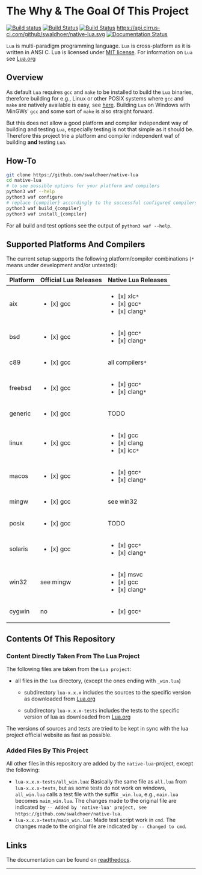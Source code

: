 # The Why & The Goal Of This Project

[![Build status](https://ci.appveyor.com/api/projects/status/1gtcdi6wslxx3d6u/branch/master?svg=true)](https://ci.appveyor.com/project/swaldhoer/native-lua/branch/master)
[![Build Status](https://travis-ci.org/swaldhoer/native-lua.svg?branch=master)](https://travis-ci.org/swaldhoer/native-lua)
[![Build Status](https://travis-ci.org/swaldhoer/native-lua.svg?branch=master)](https://travis-ci.org/swaldhoer/native-lua)
https://api.cirrus-ci.com/github/swaldhoer/native-lua.svg
[![Documentation Status](https://readthedocs.org/projects/native-lua/badge/?version=latest)](https://native-lua.readthedocs.io/en/latest/?badge=latest)

`Lua` is multi-paradigm programming language. `Lua` is cross-platform as it is
written in ANSI C. Lua is licensed under [MIT license][1].
For information on `Lua` see [Lua.org][2]

## Overview

As default `Lua` requires `gcc` and `make` to be installed to build the `Lua`
binaries, therefore building for e.g., Linux or other POSIX systems where `gcc`
and `make` are natively available is easy, see [here][3]. Building `Lua` on
Windows with MinGWs' `gcc` and some sort of `make` is also straight forward.

But this does not allow a good platform and compiler independent way of building
and testing `Lua`, especially testing is not that simple as it should be.
Therefore this project trie a platform and compiler independent waf of building
**and** testing `Lua`.

## How-To

```bash
git clone https://github.com/swaldhoer/native-lua
cd native-lua
# to see possible options for your platform and compilers
python3 waf --help
python3 waf configure
# replace {compiler} accordingly to the successful configured compilers
python3 waf build_{compiler}
python3 waf install_{compiler}
```

For all build and test options see the output of `python3 waf --help`.

## Supported Platforms And Compilers

The current setup supports the following platform/compiler combinations (`*`
means under development and/or untested):

| Platform | Official Lua Releases             | Native Lua Releases                                                       |
|----------|-----------------------------------|---------------------------------------------------------------------------|
| aix      | <ul><li>[x] gcc </li></ul>        | <ul><li>[x] xlc`*` </li> <li>[x] gcc`*` </li> <li>[x] clang`*` </li></ul> |
| bsd      | <ul><li>[x] gcc </li></ul>        | <ul><li>[x] gcc`*` </li><li>[x] clang`*` </li></ul>                       |
| c89      | <ul><li>[x] gcc </li></ul>        | all compilers`*`                                                          |
| freebsd  | <ul><li>[x] gcc </li></ul>        | <ul><li>[x] gcc`*` </li><li>[x] clang`*` </li></ul>                       |
| generic  | <ul><li>[x] gcc </li></ul>        | TODO                                                                      |
| linux    | <ul><li>[x] gcc </li></ul>        | <ul><li>[x] gcc </li><li>[x] clang </li><li>[x] icc`*` </li></ul>         |
| macos    | <ul><li>[x] gcc </li></ul>        | <ul><li>[x] gcc`*` </li><li>[x] clang`*` </li></ul>                       |
| mingw    | <ul><li>[x] gcc </li></ul>        | see win32                                                                 |
| posix    | <ul><li>[x] gcc </li></ul>        | TODO                                                                      |
| solaris  | <ul><li>[x] gcc </li></ul>        | <ul><li>[x] gcc`*` </li><li>[x] clang`*` </li></ul>                       |
| win32    | see mingw                         | <ul><li>[x] msvc </li><li>[x] gcc </li><li>[x] clang`*` </li></ul>        |
| cygwin   | no                                | <ul><li>[x] gcc`*` </li></ul>                                             |

## Contents Of This Repository

### Content Directly Taken From The Lua Project

The following files are taken from the `Lua project`:

- all files in the `lua` directory, (except the ones ending with `_win.lua`)

  - subdirectory `lua-x.x.x` includes the sources to the specific version as
    downloaded from [Lua.org][2]

  - subdirectory `lua-x.x.x-tests` includes the tests to the specific version
    of lua as downloaded from [Lua.org][2]

The versions of sources and tests are tried to be kept in sync with the lua
project official website as fast as possible.

### Added Files By This Project

All other files in this repository are added by the `native-lua`-project,
except the following:

- `lua-x.x.x-tests/all_win.lua`: Basically the same file as `all.lua` from
  `lua-x.x.x-tests`, but as some tests do not work on windows, `all_win.lua`
  calls a test file with the suffix `_win.lua`, e.g., `main.lua` becomes
  `main_win.lua`. The changes made to the original file are indicated by
  `-- Added by 'native-lua' project,
  see https://github.com/swaldhoer/native-lua`.
- `lua-x.x.x-tests/main_win.lua`: Made test script work in `cmd`. The changes
  made to the original file are indicated by `-- Changed to cmd`.

## Links

The documentation can be found on
[readthedocs](https://native-lua.readthedocs.io/en/latest/).

---

[1]: https://www.lua.org/manual/5.3/readme.html#license
[2]: https://www.lua.org/
[3]: https://www.lua.org/manual/5.3/readme.html
